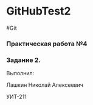 # GitHubTest2
#Git
### Практическая работа №4
### Задание 2.

Выполнил:

Лашкин Николай Алексеевич

УИТ-211